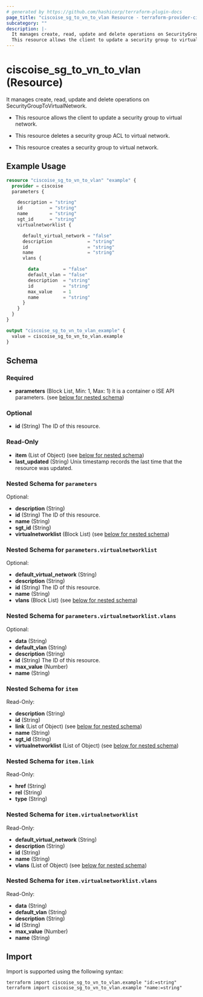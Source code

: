 ```yaml
---
# generated by https://github.com/hashicorp/terraform-plugin-docs
page_title: "ciscoise_sg_to_vn_to_vlan Resource - terraform-provider-ciscoise"
subcategory: ""
description: |-
  It manages create, read, update and delete operations on SecurityGroupToVirtualNetwork.
  This resource allows the client to update a security group to virtual network.This resource deletes a security group ACL to virtual network.This resource creates a security group to virtual network.
---
```


# ciscoise_sg_to_vn_to_vlan (Resource)

It manages create, read, update and delete operations on SecurityGroupToVirtualNetwork.

- This resource allows the client to update a security group to virtual network.

- This resource deletes a security group ACL to virtual network.

- This resource creates a security group to virtual network.

## Example Usage

```terraform
resource "ciscoise_sg_to_vn_to_vlan" "example" {
  provider = ciscoise
  parameters {

    description = "string"
    id          = "string"
    name        = "string"
    sgt_id      = "string"
    virtualnetworklist {

      default_virtual_network = "false"
      description             = "string"
      id                      = "string"
      name                    = "string"
      vlans {

        data         = "false"
        default_vlan = "false"
        description  = "string"
        id           = "string"
        max_value    = 1
        name         = "string"
      }
    }
  }
}

output "ciscoise_sg_to_vn_to_vlan_example" {
  value = ciscoise_sg_to_vn_to_vlan.example
}
```

<!-- schema generated by tfplugindocs -->
## Schema

### Required

- **parameters** (Block List, Min: 1, Max: 1) it is a container o ISE API parameters. (see [below for nested schema](#nestedblock--parameters))

### Optional

- **id** (String) The ID of this resource.

### Read-Only

- **item** (List of Object) (see [below for nested schema](#nestedatt--item))
- **last_updated** (String) Unix timestamp records the last time that the resource was updated.

<a id="nestedblock--parameters"></a>
### Nested Schema for `parameters`

Optional:

- **description** (String)
- **id** (String) The ID of this resource.
- **name** (String)
- **sgt_id** (String)
- **virtualnetworklist** (Block List) (see [below for nested schema](#nestedblock--parameters--virtualnetworklist))

<a id="nestedblock--parameters--virtualnetworklist"></a>
### Nested Schema for `parameters.virtualnetworklist`

Optional:

- **default_virtual_network** (String)
- **description** (String)
- **id** (String) The ID of this resource.
- **name** (String)
- **vlans** (Block List) (see [below for nested schema](#nestedblock--parameters--virtualnetworklist--vlans))

<a id="nestedblock--parameters--virtualnetworklist--vlans"></a>
### Nested Schema for `parameters.virtualnetworklist.vlans`

Optional:

- **data** (String)
- **default_vlan** (String)
- **description** (String)
- **id** (String) The ID of this resource.
- **max_value** (Number)
- **name** (String)




<a id="nestedatt--item"></a>
### Nested Schema for `item`

Read-Only:

- **description** (String)
- **id** (String)
- **link** (List of Object) (see [below for nested schema](#nestedobjatt--item--link))
- **name** (String)
- **sgt_id** (String)
- **virtualnetworklist** (List of Object) (see [below for nested schema](#nestedobjatt--item--virtualnetworklist))

<a id="nestedobjatt--item--link"></a>
### Nested Schema for `item.link`

Read-Only:

- **href** (String)
- **rel** (String)
- **type** (String)


<a id="nestedobjatt--item--virtualnetworklist"></a>
### Nested Schema for `item.virtualnetworklist`

Read-Only:

- **default_virtual_network** (String)
- **description** (String)
- **id** (String)
- **name** (String)
- **vlans** (List of Object) (see [below for nested schema](#nestedobjatt--item--virtualnetworklist--vlans))

<a id="nestedobjatt--item--virtualnetworklist--vlans"></a>
### Nested Schema for `item.virtualnetworklist.vlans`

Read-Only:

- **data** (String)
- **default_vlan** (String)
- **description** (String)
- **id** (String)
- **max_value** (Number)
- **name** (String)

## Import

Import is supported using the following syntax:

```shell
terraform import ciscoise_sg_to_vn_to_vlan.example "id:=string"
terraform import ciscoise_sg_to_vn_to_vlan.example "name:=string"
```
